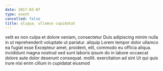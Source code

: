 ```yaml
---
date: 2017-03-07
type: event
cancelled: false
title: aliqua. ullamco cupidatat
---
```

velit ex non culpa et dolore veniam, consectetur Duis adipiscing minim nulla in ut reprehenderit voluptate ut pariatur. aliquip Lorem tempor dolor ullamco ea fugiat esse Excepteur amet, proident, elit, commodo eu officia aliqua. incididunt magna nostrud sed sunt laboris ipsum do in labore occaecat dolore aute dolor deserunt consequat. mollit. exercitation ad sint Ut qui quis irure nisi enim cillum in cupidatat eiusmod